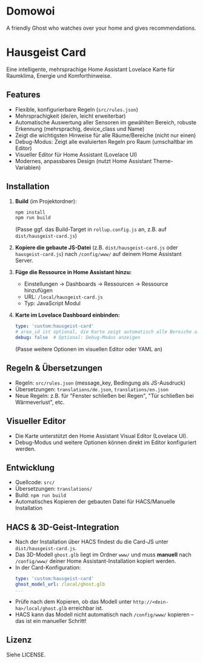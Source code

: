 # Domowoi
A friendly Ghost who watches over your home and gives recommendations.

# Hausgeist Card

Eine intelligente, mehrsprachige Home Assistant Lovelace Karte für Raumklima, Energie und Komforthinweise.

## Features
- Flexible, konfigurierbare Regeln (`src/rules.json`)
- Mehrsprachigkeit (de/en, leicht erweiterbar)
- Automatische Auswertung aller Sensoren im gewählten Bereich, robuste Erkennung (mehrsprachig, device_class und Name)
- Zeigt die wichtigsten Hinweise für alle Räume/Bereiche (nicht nur einen)
- Debug-Modus: Zeigt alle evaluierten Regeln pro Raum (umschaltbar im Editor)
- Visueller Editor für Home Assistant (Lovelace UI)
- Modernes, anpassbares Design (nutzt Home Assistant Theme-Variablen)

## Installation
1. **Build** (im Projektordner):
   ```bash
   npm install
   npm run build
   ```
   (Passe ggf. das Build-Target in `rollup.config.js` an, z.B. auf `dist/hausgeist-card.js`)

2. **Kopiere die gebaute JS-Datei** (z.B. `dist/hausgeist-card.js` oder `hausgeist-card.js`) nach `/config/www/` auf deinem Home Assistant Server.

3. **Füge die Ressource in Home Assistant hinzu:**
   - Einstellungen → Dashboards → Ressourcen → Ressource hinzufügen
   - URL: `/local/hausgeist-card.js`
   - Typ: JavaScript Modul

4. **Karte im Lovelace Dashboard einbinden:**
   ```yaml
   type: 'custom:hausgeist-card'
   # area_id ist optional, die Karte zeigt automatisch alle Bereiche an
   debug: false  # Optional: Debug-Modus anzeigen
   ```
   (Passe weitere Optionen im visuellen Editor oder YAML an)

## Regeln & Übersetzungen
- Regeln: `src/rules.json` (message_key, Bedingung als JS-Ausdruck)
- Übersetzungen: `translations/de.json`, `translations/en.json`
- Neue Regeln: z.B. für "Fenster schließen bei Regen", "Tür schließen bei Wärmeverlust", etc.

## Visueller Editor
- Die Karte unterstützt den Home Assistant Visual Editor (Lovelace UI).
- Debug-Modus und weitere Optionen können direkt im Editor konfiguriert werden.

## Entwicklung
- Quellcode: `src/`
- Übersetzungen: `translations/`
- Build: `npm run build`
- Automatisches Kopieren der gebauten Datei für HACS/Manuelle Installation

## HACS & 3D-Geist-Integration

- Nach der Installation über HACS findest du die Card-JS unter `dist/hausgeist-card.js`.
- Das 3D-Modell `ghost.glb` liegt im Ordner `www/` und muss **manuell** nach `/config/www/` deiner Home Assistant-Installation kopiert werden.
- In der Card-Konfiguration:
  ```yaml
  type: 'custom:hausgeist-card'
  ghost_model_url: /local/ghost.glb
  ...
  ```
- Prüfe nach dem Kopieren, ob das Modell unter `http://<dein-ha>/local/ghost.glb` erreichbar ist.
- HACS kann das Modell nicht automatisch nach `/config/www/` kopieren – das ist ein manueller Schritt!

## Lizenz
Siehe LICENSE.
